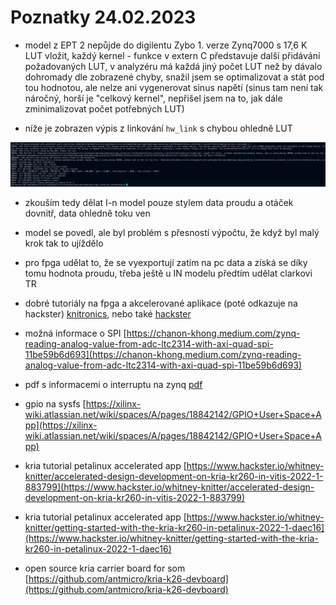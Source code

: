 # Poznatky 24.02.2023

- model z EPT 2 nepůjde do digilentu Zybo 1. verze Zynq7000 s 17,6 K LUT vložit, každý kernel - funkce v extern C představuje další přidávání požadovaných LUT, v analyzéru má každá jiný počet LUT než by dávalo dohromady dle zobrazené chyby, snažil jsem se optimalizovat a stát pod tou hodnotou, ale nelze ani vygenerovat sinus napětí (sinus tam není tak náročný, horší je "celkový kernel", nepřišel jsem na to, jak dále zminimalizovat počet potřebných LUT)

- níže je zobrazen výpis z linkování `hw_link` s chybou ohledně LUT

![LUT utilization err](./images/20230224/20230224_LUT_utilization_err.png)

- zkouším tedy dělat I-n model pouze stylem data proudu a otáček dovnitř, data ohledně toku ven

- model se povedl, ale byl problém s přesností výpočtu, že když byl malý krok tak to ujíždělo

- pro fpga udělat to, že se vyexportují zatím na pc data a získá se díky tomu hodnota proudu, třeba ještě u IN modelu předtím udělat clarkovi TR

- dobré tutoriály na fpga a akcelerované aplikace (poté odkazuje na hackster) [knitronics](https://www.knitronics.com/), nebo také [hackster](https://www.hackster.io/news/accelerate-your-robotics-design-with-the-kria-kr260-robotics-starter-kit-89191a42080d)
- možná informace o SPI [https://chanon-khong.medium.com/zynq-reading-analog-value-from-adc-ltc2314-with-axi-quad-spi-11be59b6d693](https://chanon-khong.medium.com/zynq-reading-analog-value-from-adc-ltc2314-with-axi-quad-spi-11be59b6d693)

- pdf s informacemi o interruptu na zynq [pdf](https://prof.bht-berlin.de/fileadmin/prof/svoss/CES/Datenblaetter/how-to-use-interrupts-on-zynqsoc.pdf)

- gpio na sysfs [https://xilinx-wiki.atlassian.net/wiki/spaces/A/pages/18842142/GPIO+User+Space+App](https://xilinx-wiki.atlassian.net/wiki/spaces/A/pages/18842142/GPIO+User+Space+App)

- kria tutorial petalinux accelerated app [https://www.hackster.io/whitney-knitter/accelerated-design-development-on-kria-kr260-in-vitis-2022-1-883799](https://www.hackster.io/whitney-knitter/accelerated-design-development-on-kria-kr260-in-vitis-2022-1-883799)

- kria tutorial petalinux accelerated app [https://www.hackster.io/whitney-knitter/getting-started-with-the-kria-kr260-in-petalinux-2022-1-daec16](https://www.hackster.io/whitney-knitter/getting-started-with-the-kria-kr260-in-petalinux-2022-1-daec16)

- open source kria carrier board for som [https://github.com/antmicro/kria-k26-devboard](https://github.com/antmicro/kria-k26-devboard)
